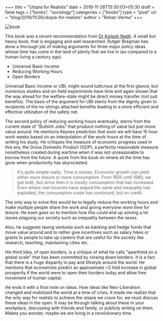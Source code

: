 +++
title = "Utopia for Realists"
date = 2019-11-26T15:30:03+05:30
draft = false
tags = ["books", "sociology"]
categories = ["books"]
type = "post"
url = "blog/2019/11/26/utopia-for-realists"
author = "Rohan Verma"
+++

![book](/blog/2019/utopia.png)

This book was a recent recommendation from [Dr Kailash Nadh](https://nadh.in). A
small but heavy book, that is engaging and well researched. Rutger Bregman has 
done a thorough job of making arguments for three major policy ideas whose time
has come in the land of plenty that we live in (as compared to a human living
a century ago).

- Universal Basic Income
- Reducing Working Hours
- Open Borders

Universal Basic Income or UBI, might sound ludicrous at the first glance, but 
numerous studies and on-field experiments have time and again shown that 
the way ahead for the welfare-state might be direct money transfer (not just
benefits). The basis of the argument for UBI stems from the dignity given
to recipients of the no-strings attached benefits leading to a more efficient
and effective utilization of the safety net. 

The second policy of reducing working hours eventually, stems from the current
state of "Bullshit Jobs" that produce nothing of value but just move value 
around. He mentions Keynes prediction that soon we will have 15 hour work weeks
based on an interpolation of the work hours at the time of writing his study. He
critiques the measure of economic progress used in this era, the Gross Domestic
Product (GDP), a perfectly reasonable measure nonetheless created during wartime
when it was not unreasonable to borrow from the future. A quote from the book
on where all the time has gone when productivity has skyrocketed.

> It's quite simple really. Time is money. Economic growth can yield either more
> leisure or more consumption. From 1850 until 1980, we got both, but since then
> it is mostly consumption that has increased. Even where real incomes have 
> stayed the same and inequality has exploded, the consumption craze has 
> continued, but on credit.

The only way to solve this would be to legally reduce the working hours and
make multiple people share the work and giving everyone more time for leisure.
He even goes on to mention how this could end up solving a lot issues plaguing
our society such as inequality between the sexes.

Also, he suggests taxing ventures such as banking and hedge funds that move
value around and to rather give incentives such as salary hikes or grants to
people to take up careers that are useful for the society like research, 
teaching, maintaining cities etc.

His third idea, of open borders, is a critique of what he calls "apartheid on 
a global scale" that has been committed by closing down borders. It is a fact
that there is a huge disparity in pay and lifestyle around the world. He 
mentions  that economists predict an approximate >2 fold increase in global
prosperity if the world were to open their borders today and allow free 
movement of human capital.

He ends it with a final note on ideas. How ideas like Neo-Liberalism changed and 
mobilized the world at a time of crisis. It made me realize that the only way for realists to
achieve the utopia we crave for, we must discuss these ideas in the open. It
may be through talking
about these in your workplace, discussing with friends and family, or publicly
writing on them. Makes you wonder, maybe we are living in a revolutionary time.
